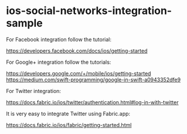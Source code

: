 # ios-social-networks-integration-sample

For Facebook integration follow the tutorial:

https://developers.facebook.com/docs/ios/getting-started

For Google+ integration follow the tutorials:

https://developers.google.com/+/mobile/ios/getting-started
https://medium.com/swift-programming/google-in-swift-a0943352dfe9

For Twitter integration:

https://docs.fabric.io/ios/twitter/authentication.html#log-in-with-twitter

It is very easy to integrate Twitter using Fabric.app:

https://docs.fabric.io/ios/fabric/getting-started.html
